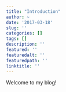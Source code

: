```yaml
---
title: "Introduction"
author: ~
date: '2017-03-18'
slug: ''
categories: []
tags: []
description: ''
featured: ''
featuredalt: ''
featuredpath: ''
linktitle: ''
---
```


Welcome to my blog!